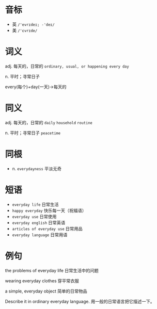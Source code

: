 # 音标

- 英 `/'evrɪdeɪ; -'deɪ/`
- 美 `/'ɛvrɪde/`

# 词义

adj. 每天的，日常的
`ordinary, usual, or happening every day`

n. 平时；寻常日子




every(每个)+day(一天)→每天的

# 同义

adj. 每天的，日常的
`daily` `household` `routine`

n. 平时；寻常日子
`peacetime`

# 同根

- n. `everydayness` 平淡无奇

# 短语

- `everyday life` 日常生活
- `happy everyday` 快乐每一天（祝福语）
- `everyday use` 日常使用
- `everyday english` 日常英语
- `articles of everyday use` 日常用品
- `everyday language` 日常用语

# 例句

the problems of everyday life
日常生活中的问题

wearing everyday clothes
穿平常衣服

a simple, everyday object
简单的日常物品

Describe it in ordinary everyday language.
用一般的日常语言把它描述一下。


